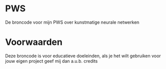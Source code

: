 # PWS
De broncode voor mijn PWS over kunstmatige neurale netwerken

# Voorwaarden
Deze broncode is voor educatieve doeleinden, als je het wilt gebruiken voor jouw eigen project geef mij dan a.u.b. credits
